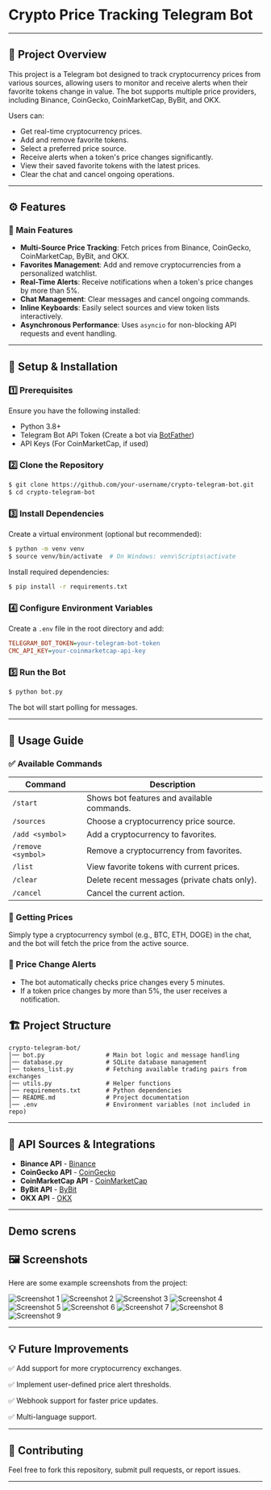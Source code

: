 # Crypto Price Tracking Telegram Bot

---

## 📌 Project Overview

This project is a Telegram bot designed to track cryptocurrency prices from various sources, allowing users to monitor and receive alerts when their favorite tokens change in value. The bot supports multiple price providers, including Binance, CoinGecko, CoinMarketCap, ByBit, and OKX.

Users can:

- Get real-time cryptocurrency prices.
- Add and remove favorite tokens.
- Select a preferred price source.
- Receive alerts when a token's price changes significantly.
- View their saved favorite tokens with the latest prices.
- Clear the chat and cancel ongoing operations.

---

## ⚙️ Features

### 🔹 Main Features

- **Multi-Source Price Tracking**: Fetch prices from Binance, CoinGecko, CoinMarketCap, ByBit, and OKX.
- **Favorites Management**: Add and remove cryptocurrencies from a personalized watchlist.
- **Real-Time Alerts**: Receive notifications when a token's price changes by more than 5%.
- **Chat Management**: Clear messages and cancel ongoing commands.
- **Inline Keyboards**: Easily select sources and view token lists interactively.
- **Asynchronous Performance**: Uses `asyncio` for non-blocking API requests and event handling.

---

## 🚀 Setup & Installation

### 1️⃣ Prerequisites

Ensure you have the following installed:

- Python 3.8+
- Telegram Bot API Token (Create a bot via [BotFather](https://t.me/BotFather))
- API Keys (For CoinMarketCap, if used)

### 2️⃣ Clone the Repository

```bash
$ git clone https://github.com/your-username/crypto-telegram-bot.git
$ cd crypto-telegram-bot
```

### 3️⃣ Install Dependencies

Create a virtual environment (optional but recommended):

```bash
$ python -m venv venv
$ source venv/bin/activate  # On Windows: venv\Scripts\activate
```

Install required dependencies:

```bash
$ pip install -r requirements.txt
```

### 4️⃣ Configure Environment Variables

Create a `.env` file in the root directory and add:

```ini
TELEGRAM_BOT_TOKEN=your-telegram-bot-token
CMC_API_KEY=your-coinmarketcap-api-key
```

### 5️⃣ Run the Bot

```bash
$ python bot.py
```

The bot will start polling for messages.

---

## 📌 Usage Guide

### ✅ Available Commands

| Command       | Description                                         |
|--------------|-----------------------------------------------------|
| `/start`     | Shows bot features and available commands.         |
| `/sources`   | Choose a cryptocurrency price source.             |
| `/add <symbol>` | Add a cryptocurrency to favorites.             |
| `/remove <symbol>` | Remove a cryptocurrency from favorites.     |
| `/list`      | View favorite tokens with current prices.          |
| `/clear`     | Delete recent messages (private chats only).       |
| `/cancel`    | Cancel the current action.                         |

### 📌 Getting Prices

Simply type a cryptocurrency symbol (e.g., BTC, ETH, DOGE) in the chat, and the bot will fetch the price from the active source.

### 🔔 Price Change Alerts

- The bot automatically checks price changes every 5 minutes.
- If a token price changes by more than 5%, the user receives a notification.

## 🏗️ Project Structure

```
crypto-telegram-bot/
│── bot.py                 # Main bot logic and message handling
│── database.py            # SQLite database management
│── tokens_list.py         # Fetching available trading pairs from exchanges
│── utils.py               # Helper functions
│── requirements.txt       # Python dependencies
│── README.md              # Project documentation
│── .env                   # Environment variables (not included in repo)
```

---

## 🔧 API Sources & Integrations

- **Binance API** - [Binance](https://api.binance.com/api/v3/ticker/price)
- **CoinGecko API** - [CoinGecko](https://api.coingecko.com/api/v3/simple/price)
- **CoinMarketCap API** - [CoinMarketCap](https://pro-api.coinmarketcap.com/v1/cryptocurrency/quotes/latest)
- **ByBit API** - [ByBit](https://api.bybit.com/v5/market/tickers?category=spot)
- **OKX API** - [OKX](https://www.okx.com/api/v5/market/ticker?instId=TOKEN-USDT)

---

## Demo screns

## 🖼️ Screenshots

Here are some example screenshots from the project:

![Screenshot 1](screens/Знімок%20екрана%202025-03-22%20104009.png)
![Screenshot 2](screens/Знімок%20екрана%202025-03-22%20104017.png)
![Screenshot 3](screens/Знімок%20екрана%202025-03-22%20104025.png)
![Screenshot 4](screens/Знімок%20екрана%202025-03-22%20104035.png)
![Screenshot 5](screens/Знімок%20екрана%202025-03-22%20104044.png)
![Screenshot 6](screens/Знімок%20екрана%202025-03-22%20104054.png)
![Screenshot 7](screens/Знімок%екрана%2025-03-22-104104.png)
![Screenshot 8](screens/Знімок%20екрана%202025-03-22%20104113.png)
![Screenshot 9](screens/Знімок%20екрана%202025-03-22%20104126.png)


---

## 💡 Future Improvements

✅ Add support for more cryptocurrency exchanges.

✅ Implement user-defined price alert thresholds.

✅ Webhook support for faster price updates.

✅ Multi-language support.

---

## 🤝 Contributing

Feel free to fork this repository, submit pull requests, or report issues.

---
